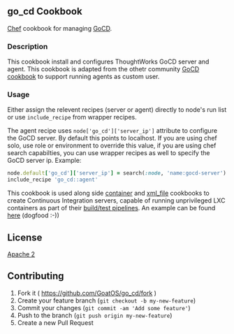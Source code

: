 ## go_cd Cookbook
[Chef](https://www.chef.io/chef/) cookbook for managing [GoCD](http://www.go.cd/).

### Description
This cookbook install and configures ThoughtWorks GoCD server and agent.
This cookbook is adapted from the othetr community [GoCD cookbook](https://github.com/ketan/thoughtworks-go-cookbooks) to support running agents as custom user.

### Usage

Either assign the relevent recipes (server or agent) directly to node's run list or use `include_recipe` from wrapper recipes.

The agent recipe uses `node['go_cd']['server_ip']` attribute to configure the GoCD server. By default this points to localhost. If you are using chef solo, use role or environment to override this value, if you are using chef search capabilties, you can use wrapper recipes as well to specify the GoCD server ip. Example:

```ruby
node.default['go_cd']['server_ip'] = search(:node, 'name:gocd-server').first.ipaddress
include_recipe 'go_cd::agent'
```

This cookbook is used along side [container](https://github.com/GoatOS/container) and [xml_file](https://github.com/GoatOS/xml_file) cookbooks to create Continuous Integration servers, capable of running unprivileged LXC containers as part of their [build/test pipelines](https://github.com/GoatOS/GoatOS). An example can be found [here](https://github.com/GoatOS/go_cd/blob/master/spec/lxc_spec.rb) (dogfood :-))

## License
[Apache 2](http://www.apache.org/licenses/LICENSE-2.0)


## Contributing

1. Fork it ( https://github.com/GoatOS/go_cd/fork )
2. Create your feature branch (`git checkout -b my-new-feature`)
3. Commit your changes (`git commit -am 'Add some feature'`)
4. Push to the branch (`git push origin my-new-feature`)
5. Create a new Pull Request
